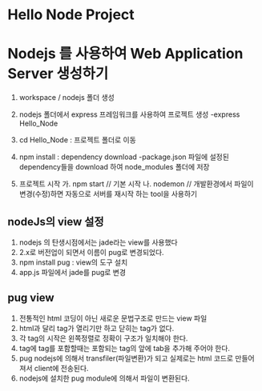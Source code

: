 # Hello Node Project

# Nodejs 를 사용하여 Web Application Server 생성하기

1. workspace / nodejs 폴더 생성

2. nodejs 폴더에서 express 프레임워크를 사용하여 프로젝트 생성
    -express Hello_Node 

3. cd Hello_Node : 프로젝트 폴더로 이동

4. npm install : dependency download
    -package.json 파일에 설정된 dependency들을 download 하여
        node_modules 폴더에 저장

5. 프로젝트 시작
    가. npm start // 기본 시작
    나. nodemon // 개발환경에서 파일이 변경(수정)하면 자동으로 서버를 재시작 하는 tool을 사용하기


## nodeJs의 view 설정
1. nodejs 의 탄생시점에서는 jade라는 view를 사용했다
2. 2.x로 버전업이 되면서 이름이 pug로 변경되었다.
3. npm install pug : view의 도구 설치
4. app.js 파일에서 jade를 pug로 변경 

## pug view
1. 전통적인 html 코딩이 아닌 새로운 문법구조로 만드는 view 파일
2. html과 달리 tag가 열리기만 하고 닫히는 tag가 없다.
3. 각 tag의 시작은 왼쪽정렬로 정확이 구조가 일치해야 한다.
4. tag에 tag를 포함할때는 포함되는 tag의 앞에 tab을 추가해 주어야 한다.
5. pug nodejs에 의해서 transfiler(파일변환)가 되고 실제로는 html 코드로 만들어져서 client에 전송된다.
6. nodejs에 설치한 pug module에 의해서 파일이 변환된다.